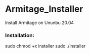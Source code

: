 # Armitage_Installer
Install Armitage on Ununbu 20.04

### Installation:
sudo chmod +x installer
sudo ./installer
